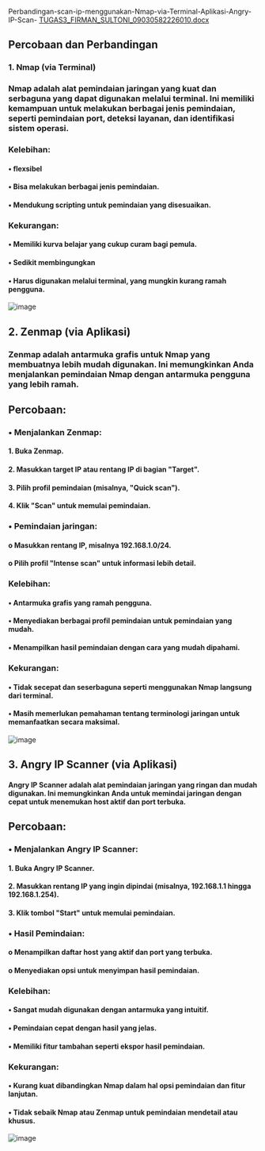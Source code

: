 Perbandingan-scan-ip-menggunakan-Nmap-via-Terminal-Aplikasi-Angry-IP-Scan-
[TUGAS3_FIRMAN_SULTONI_09030582226010.docx](https://github.com/user-attachments/files/17044907/TUGAS3_FIRMAN_SULTONI_09030582226010.docx)
## Percobaan dan Perbandingan
### 1. Nmap (via Terminal)
### Nmap adalah alat pemindaian jaringan yang kuat dan serbaguna yang dapat digunakan melalui terminal. Ini memiliki kemampuan untuk melakukan berbagai jenis pemindaian, seperti pemindaian port, deteksi layanan, dan identifikasi sistem operasi.
### Kelebihan:
#### •	flexsibel
#### •	Bisa melakukan berbagai jenis pemindaian.
#### •	Mendukung scripting untuk pemindaian yang disesuaikan.
### Kekurangan:
#### •	Memiliki kurva belajar yang cukup curam bagi pemula.
#### •	Sedikit membingungkan 
#### •	Harus digunakan melalui terminal, yang mungkin kurang ramah pengguna.
![image](https://github.com/user-attachments/assets/09580394-02c7-40de-9b57-f880d3bea83a)

















## 2. Zenmap (via Aplikasi)
### Zenmap adalah antarmuka grafis untuk Nmap yang membuatnya lebih mudah digunakan. Ini memungkinkan Anda menjalankan pemindaian Nmap dengan antarmuka pengguna yang lebih ramah.
## Percobaan:
### •	Menjalankan Zenmap:
#### 1.	Buka Zenmap.
#### 2.	Masukkan target IP atau rentang IP di bagian "Target".
#### 3.	Pilih profil pemindaian (misalnya, "Quick scan").
#### 4.	Klik "Scan" untuk memulai pemindaian.
### •	Pemindaian jaringan:
#### o	Masukkan rentang IP, misalnya 192.168.1.0/24.
#### o	Pilih profil "Intense scan" untuk informasi lebih detail.
### Kelebihan:
#### •	Antarmuka grafis yang ramah pengguna.
#### •	Menyediakan berbagai profil pemindaian untuk pemindaian yang mudah.
#### •	Menampilkan hasil pemindaian dengan cara yang mudah dipahami.
### Kekurangan:
#### •	Tidak secepat dan seserbaguna seperti menggunakan Nmap langsung dari terminal.
#### •	Masih memerlukan pemahaman tentang terminologi jaringan untuk memanfaatkan secara maksimal.
![image](https://github.com/user-attachments/assets/33dd1b63-d6ca-425e-8946-1c5caff4cd3f)


 
## 3. Angry IP Scanner (via Aplikasi)
#### Angry IP Scanner adalah alat pemindaian jaringan yang ringan dan mudah digunakan. Ini memungkinkan Anda untuk memindai jaringan dengan cepat untuk menemukan host aktif dan port terbuka.
## Percobaan:
### •	Menjalankan Angry IP Scanner:
#### 1.	Buka Angry IP Scanner.
#### 2.	Masukkan rentang IP yang ingin dipindai (misalnya, 192.168.1.1 hingga 192.168.1.254).
#### 3.	Klik tombol "Start" untuk memulai pemindaian.
### •	Hasil Pemindaian:
#### o	Menampilkan daftar host yang aktif dan port yang terbuka.
#### o	Menyediakan opsi untuk menyimpan hasil pemindaian.
### Kelebihan:
#### •	Sangat mudah digunakan dengan antarmuka yang intuitif.
#### •	Pemindaian cepat dengan hasil yang jelas.
#### •	Memiliki fitur tambahan seperti ekspor hasil pemindaian.
### Kekurangan:
#### •	Kurang kuat dibandingkan Nmap dalam hal opsi pemindaian dan fitur lanjutan.
#### •	Tidak sebaik Nmap atau Zenmap untuk pemindaian mendetail atau khusus.
![image](https://github.com/user-attachments/assets/e76304eb-f7b2-4913-8041-c571e24d6d5d)


 
